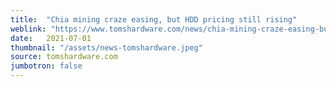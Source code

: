 ```yaml
---
title:  "Chia mining craze easing, but HDD pricing still rising"
weblink: "https://www.tomshardware.com/news/chia-mining-craze-easing-but-hdd-pricing-still-rising"
date:   2021-07-01
thumbnail: "/assets/news-tomshardware.jpeg"
source: tomshardware.com
jumbotron: false
---
```

